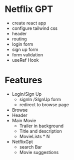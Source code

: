 # Netflix GPT
- create react app
- configure tailwind css
- header
- routing
- login form
- sign up form
- form validation
- useRef Hook



# Features 
- Login/Sign Up
    - signIn /SIgnUp form
    - redirect to browse page
- Browse
 - Header
 - Main Movie
     - Trailer in background
     - Title and description
     - MovieLists * N
 - NetflixGpt
    - search Bar
    - Movie suggestions

    

